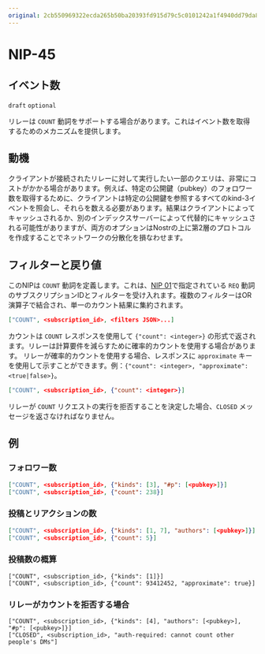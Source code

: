 ```yaml
---
original: 2cb550969322ecda265b50ba20393fd915d79c5c0101242a1f4940dd79da8764
---
```


NIP-45
======

イベント数
--------------

`draft` `optional`

リレーは `COUNT` 動詞をサポートする場合があります。これはイベント数を取得するためのメカニズムを提供します。

## 動機

クライアントが接続されたリレーに対して実行したい一部のクエリは、非常にコストがかかる場合があります。例えば、特定の公開鍵（pubkey）のフォロワー数を取得するために、クライアントは特定の公開鍵を参照するすべてのkind-3イベントを照会し、それらを数える必要があります。結果はクライアントによってキャッシュされるか、別のインデックスサーバーによって代替的にキャッシュされる可能性がありますが、両方のオプションはNostrの上に第2層のプロトコルを作成することでネットワークの分散化を損なわせます。

## フィルターと戻り値

このNIPは `COUNT` 動詞を定義します。これは、[NIP 01](01.md)で指定されている `REQ` 動詞のサブスクリプションIDとフィルターを受け入れます。複数のフィルターはOR演算子で結合され、単一のカウント結果に集約されます。

```json
["COUNT", <subscription_id>, <filters JSON>...]
```

カウントは `COUNT` レスポンスを使用して `{"count": <integer>}` の形式で返されます。リレーは計算要件を減らすために確率的カウントを使用する場合があります。
リレーが確率的カウントを使用する場合、レスポンスに `approximate` キーを使用して示すことができます。例：`{"count": <integer>, "approximate": <true|false>}`。

```json
["COUNT", <subscription_id>, {"count": <integer>}]
```

リレーが `COUNT` リクエストの実行を拒否することを決定した場合、`CLOSED` メッセージを返さなければなりません。

## 例

### フォロワー数

```json
["COUNT", <subscription_id>, {"kinds": [3], "#p": [<pubkey>]}]
["COUNT", <subscription_id>, {"count": 238}]
```

### 投稿とリアクションの数

```json
["COUNT", <subscription_id>, {"kinds": [1, 7], "authors": [<pubkey>]}]
["COUNT", <subscription_id>, {"count": 5}]
```

### 投稿数の概算

```
["COUNT", <subscription_id>, {"kinds": [1]}]
["COUNT", <subscription_id>, {"count": 93412452, "approximate": true}]
```

### リレーがカウントを拒否する場合

```
["COUNT", <subscription_id>, {"kinds": [4], "authors": [<pubkey>], "#p": [<pubkey>]}]
["CLOSED", <subscription_id>, "auth-required: cannot count other people's DMs"]
```